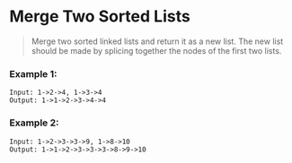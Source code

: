 # Merge Two Sorted Lists

> Merge two sorted linked lists and return it as a new list. The new list should be made by splicing together the nodes of the first two lists.

### Example 1:
```
Input: 1->2->4, 1->3->4
Output: 1->1->2->3->4->4
```

### Example 2:
```
Input: 1->2->3->3->9, 1->8->10
Output: 1->1->2->3->3->3->8->9->10
```
